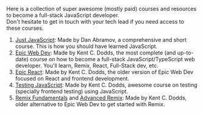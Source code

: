 Here is a collection of super awesome (mostly paid) courses and resources to become a full-stack JavaScript developer.  
Don't hesitate to get in touch with your tech lead if you need access to these courses.

  1. [Just JavaScript](https://justjavascript.com): Made by Dan Abramov, a comprehensive and short course. This is how you should have learned JavaScript.
  2. [Epic Web Dev](https://www.epicweb.dev/): Made by Kent C. Dodds, the most complete (and up-to-date) course on how to become a full-stack JavaScript/TypeScript web developer. You'll learn, Remix, React, Full-Stack dev, etc.
  3. [Epic React](https://epicreact.dev/): Made by Kent C. Dodds, the older version of Epic Web Dev focused on React and frontend development.
  4. [Testing JavaScript](https://testingjavascript.com/): Made by Kent C. Dodds, awesome course on testing (specially frontend testing) using JavaScript.
  5. [Remix Fundamentals](https://frontendmasters.com/courses/remix/) and [Advanced Remix](https://frontendmasters.com/courses/advanced-remix/): Made by Kent C. Dodds, older alternative to Epic Web Dev to get started with Remix.
